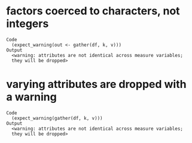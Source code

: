 # factors coerced to characters, not integers

    Code
      (expect_warning(out <- gather(df, k, v)))
    Output
      <warning: attributes are not identical across measure variables;
      they will be dropped>

# varying attributes are dropped with a warning

    Code
      (expect_warning(gather(df, k, v)))
    Output
      <warning: attributes are not identical across measure variables;
      they will be dropped>

